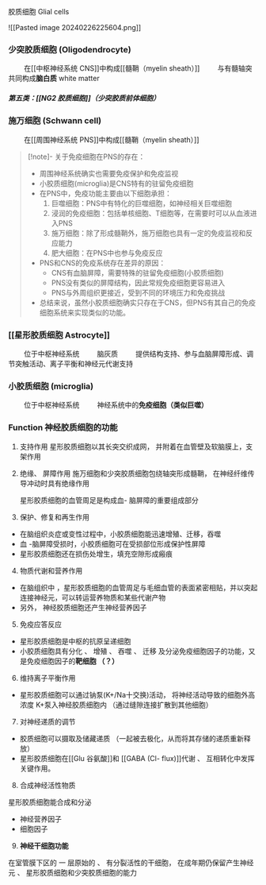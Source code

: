 胶质细胞 Glial cells


![[Pasted image 20240226225604.png]]

### 少突胶质细胞 (Oligodendrocyte)
$\qquad$在[[中枢神经系统 CNS]]中构成[[髓鞘（myelin sheath）]]
$\qquad$与有髓轴突共同构成**脑白质** white matter

##### 第五类：[[NG2 胶质细胞]]（少突胶质前体细胞）


### 施万细胞 (Schwann cell)
$\qquad$在[[周围神经系统 PNS]]中构成[[髓鞘（myelin sheath）]]

> [!note]- 关于免疫细胞在PNS的存在：
> 
> - 周围神经系统确实也需要免疫保护和免疫监视
> - 小胶质细胞(microglia)是CNS特有的驻留免疫细胞
> - 在PNS中，免疫功能主要由以下细胞承担：
>     1. 巨噬细胞：PNS中有特化的巨噬细胞，如神经相关巨噬细胞
>     2. 浸润的免疫细胞：包括单核细胞、T细胞等，在需要时可以从血液进入PNS
>     3. 施万细胞：除了形成髓鞘外，施万细胞也具有一定的免疫监视和反应能力
>     4. 肥大细胞：在PNS中也参与免疫反应
> - PNS和CNS的免疫系统存在差异的原因：
>     - CNS有血脑屏障，需要特殊的驻留免疫细胞(小胶质细胞)
>     - PNS没有类似的屏障结构，因此常规免疫细胞更容易进入
>     - PNS与外周组织更接近，受到不同的环境压力和免疫挑战
> - 总结来说，虽然小胶质细胞确实只存在于CNS，但PNS有其自己的免疫细胞系统来实现类似的功能。


### [[星形胶质细胞 Astrocyte]]
$\qquad$位于中枢神经系统
$\qquad$脑灰质
$\qquad$提供结构支持、参与血脑屏障形成、调节突触活动、离子平衡和神经元代谢支持

### 小胶质细胞 (microglia)
$\qquad$位于中枢神经系统
$\qquad$神经系统中的**免疫细胞（类似巨噬）**



### Function 神经胶质细胞的功能

1. 支持作用
	星形胶质细胞以其长突交织成网，
	并附着在血管壁及软脑膜上，支架作用 

2. 绝缘、 屏障作用
	施万细胞和少突胶质细胞包绕轴突形成髓鞘，
	在神经纤维传导冲动时具有绝缘作用 

	星形胶质细胞的血管周足是构成血- 脑屏障的重要组成部分

3. 保护、修复和再生作用

- 在脑组织炎症或变性过程中，小胶质细胞能迅速增殖、迁移，吞噬
- 血 -脑屏障受损时，小胶质细胞可在受损部位形成保护性屏障 
- 星形胶质细胞还在损伤处增生，填充空隙形成瘢痕


4. 物质代谢和营养作用

- 在脑组织中 ，星形胶质细胞的血管周足与毛细血管的表面紧密相贴，并以突起连接神经元，可以转运营养物质和某些代谢产物
- 另外， 神经胶质细胞还产生神经营养因子


5. 免疫应答反应

- 星形胶质细胞是中枢的抗原呈递细胞
- 小胶质细胞具有分化 、 增殖 、 吞噬 、 迁移
	及分泌免疫细胞因子的功能，又是免疫细胞因子的**靶细胞 （？）**

6. 维持离子平衡作用

- 星形胶质细胞可以通过钠泵(K+/Na十交换)活动，
	将神经活动导致的细胞外高浓度 K+泵入神经胶质细胞内
	（通过缝隙连接扩散到其他细胞）

7. 对神经递质的调节

- 胶质细胞可以摄取及储藏递质
	（一起被去极化，从而将其存储的递质重新释放）
- 星形胶质细胞在[[Glu 谷氨酸]]和 [[GABA (Cl- flux)]]代谢 、 互相转化中发挥关键作用。

8. 合成神经活性物质

星形胶质细胞能合成和分泌
- 神经营养因子
- 细胞因子


9. **神经干细胞功能**

在室管膜下区的 一 层原始的 、 有分裂活性的干细胞，
在成年期仍保留产生神经元 、 星形胶质细胞和少突胶质细胞的能力